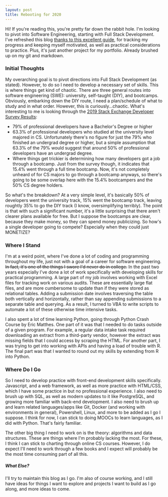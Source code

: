 ```yaml
---
layout: post
title: Rebooting for 2020
---
```



Hi! If you're reading this, you're pretty far down the rabbit hole.
I'm looking to pivot into Software Engineering, starting with Full Stack Development. I've refreshed this blog [thanks to this excellent guide](http://jmcglone.com/guides/github-pages/), for tracking my progress and keeping myself motivated, as well as practical considerations to practice. Plus, it's just another project for my portfolio. Already brushed up on my git and markdown. 

### Initial Thoughts
My overarching goal is to pivot directions into Full Stack Development (as stated). However, to do so I need to develop a necessary set of skills. This is where things get kind of chaotic. There are three general routes into software engineering (SWE): university, self-taught (DIY), and bootcamps. Obviously, embarking down the DIY route, I need a plan/schedule of what to study and in what order. However, this is curiously...chaotic. What's interesting to me is looking through the [2019 Stack Exchange Developer Survey Results](https://insights.stackoverflow.com/survey/2019/#education):
- 79% of professional developers have a Bachelor's Degree or higher
- 63.3% of professional developers who studied at the university level majored in CS. Unfortunately there's no figure for just the 79% who finished an undergrad degree or higher, but a simple assumption that 63.3% of the 79% would suggest that around 50% of professional developers have an undergrad degree. 
- Where things get trickier is determining how many developers got a job through a bootcamp. Just from the survey though, it indicates that 15.4% went through a full time bootcamp. Now, it's not completely unheard of for CS majors to go through a bootcamp anyways, so there's going to be some overlap here with the 15.4% bootcampers and the 50% CS degree holders.

So what's the breakdown? At a very simple level, it's basically 50% of developers went the university track, 15% went the bootcamp track, leaving roughtly 35% to go the DIY track (I know, oversimplifying terribly). The point is that with such a significant number, it's a little surprising that there aren't clearer plans available for free. But I suppose the bootcamps are clear, because they make money, so they can spend money publicizing. So how's a single developer going to compete? Especially when they could just MONETIZE?

### Where I Stand
I'm at a weird point, where I've done a lot of coding and programming throughout my life, just not with a goal of a career for software engineering. ~~In fact, it's one of the things I swore I'd never do in college.~~ In the past two years especially I've done a lot of work specifically with developing skills for practical programming. A large part of my job involves working with Excel files for tracking work on various audits. These are essentially large flat files, and are more cumbersome to update than if they were stored as relational tables. Adding a submission date involves traversing the table both vertically and horizontally, rather than say appending submissions to a separate table and querying. As a result, I turned to VBA to write scripts to automate a lot of these otherwise time intensive tasks. 

I also spent a lot of time learning Python, going through Python Crash Course by Eric Matthes. One part of it was that I needed to do tasks outside of a given program. For example, a regular data intake task required downloading an extract from a third-party vendor, however the extract was missing fields that I could access by scraping the HTML. For another part, I was trying to get into working with APIs and having a load of trouble with R. The final part was that I wanted to round out my skills by extending from R into Python.

### Where Do I Go
So I need to develop practice with front-end development skills specifically. Javascript, and a web framework, as well as more practice with HTML/CSS, which I have some practice in but no professional experience. I also need to brush up with SQL, as well as modern updates to it like PostgreSQL, and growing more familiar with back-end development. I also need to brush up and learn related languages/apps like Git, Docker (and working with environments in general), Powershell, Linux, and more to be added as I go I suppose. I think for now, I can stick to doing MOOCs to learn languages, as I did with Python. That's fairly familiar.

The other big thing I need to work on is the theory: algorithms and data structures. These are things where I'm probably lacking the most. For these, I think I can stick to charting through online CS courses. However, I do expect I'll need to work through a few books and I expect will probably be the most time consuming part of all this. 

##### What Else?
I'll try to maintain this blog as I go. I'm also of course working, and I still have ideas for things I want to explore and projects I want to build as I go along, and more ideas to come. 